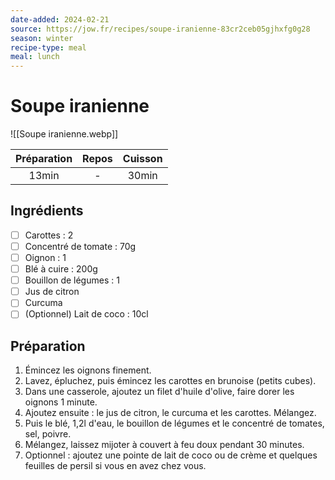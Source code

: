 ```yaml
---
date-added: 2024-02-21
source: https://jow.fr/recipes/soupe-iranienne-83cr2ceb05gjhxfg0g28
season: winter
recipe-type: meal
meal: lunch
---
```


# Soupe iranienne

![[Soupe iranienne.webp]]

| Préparation | Repos | Cuisson |
|:-----------:|:-----:|:-------:|
|    13min    |   -   |  30min  |

## Ingrédients

- [ ] Carottes : 2
- [ ] Concentré de tomate : 70g
- [ ] Oignon : 1
- [ ] Blé à cuire : 200g
- [ ] Bouillon de légumes : 1
- [ ] Jus de citron
- [ ] Curcuma
- [ ] (Optionnel) Lait de coco : 10cl

## Préparation

1. Émincez les oignons finement.
2. Lavez, épluchez, puis émincez les carottes en brunoise (petits cubes).
3. Dans une casserole, ajoutez un filet d'huile d'olive, faire dorer les oignons 1 minute.
4. Ajoutez ensuite : le jus de citron, le curcuma et les carottes. Mélangez.
5. Puis le blé, 1,2l d'eau, le bouillon de légumes et le concentré de tomates, sel, poivre.
6. Mélangez, laissez mijoter à couvert à feu doux pendant 30 minutes.
8. Optionnel : ajoutez une pointe de lait de coco ou de crème et quelques feuilles de persil si vous en avez chez vous.
